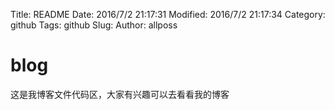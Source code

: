 Title: README
Date: 2016/7/2 21:17:31 
Modified: 2016/7/2 21:17:34 
Category: github
Tags: github
Slug: 
Author: allposs





# blog

这是我博客文件代码区，大家有兴趣可以去看看我的博客
